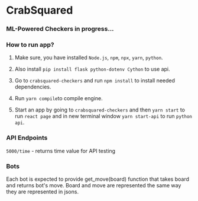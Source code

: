 # CrabSquared

### ML-Powered Checkers in progress...

### How to run app? 

1. Make sure, you have installed `Node.js`, `npm`, `npx`, `yarn`, `python`.

2. Also install `pip install flask python-dotenv Cython` to use api.
3. Go to `crabsquared-checkers` and run `npm install` to install needed dependencies.
4. Run `yarn compile`to compile engine.
5. Start an app by going to `crabsquared-checkers` and then `yarn start` to run `react page` and in new terminal window `yarn start-api` to run `python api`.



### API Endpoints

`5000/time` - returns time value for API testing



### Bots

Each bot is expected to provide get_move(board) function that takes board and returns bot's move. Board and move are represented the same way they are represented in jsons.